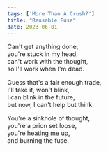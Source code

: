 ```yaml
---
tags: ['More Than A Crush?']
title: "Reusable Fuse"
date: 2023-06-01
---
```


Can't get anything done,  
you're stuck in my head,  
can't work with the thought,  
so I'll work when I'm dead.

Guess that's a fair enough trade,  
I'll take it, won't blink,  
I can blink in the future,  
but now, I can't help but think.

You're a sinkhole of thought,  
you're a prion set loose,  
you're heating me up,  
and burning the fuse.
